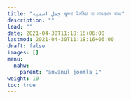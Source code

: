 ```yaml
---
title: "جمل اسمية জুমলা ইসমিয়া বা নামপ্রধান বাক্য"
description: ""
lead: ""
date: 2021-04-30T11:18:16+06:00
lastmod: 2021-04-30T11:18:16+06:00
draft: false
images: []
menu: 
  nahw:
    parent: "anwanul_joomla_1"
weight: 10
toc: true
---
```



